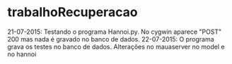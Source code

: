 # trabalhoRecuperacao
21-07-2015: Testando o programa Hannoi.py. No cygwin aparece "POST" 200 mas nada é gravado no banco de dados.
22-07-2015: O programa grava os testes no banco de dados. Alterações no mauaserver no model e no hannoi
